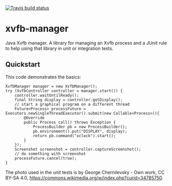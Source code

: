 [![Travis build status](https://img.shields.io/travis/mike10004/common-helper.svg)](https://travis-ci.org/mike10004/common-helper)

xvfb-manager
============

Java Xvfb manager. A library for managing an Xvfb process and a JUnit rule
to help using that library in unit or integration tests.

Quickstart
----------

This code demonstrates the basics:

    XvfbManager manager = new XvfbManager();
    try (XvfbController controller = manager.start()) {
        controller.waitUntilReady();
        final String display = controller.getDisplay();
        // start a graphical program on a different thread
        Future<Process> processFuture = Executors.newSingleThreadExecutor().submit(new Callable<Process>(){
            @Override
            public Process call() throws Exception {
                ProcessBuilder pb = new ProcessBuilder();
                pb.environment().put("DISPLAY", display);
                return pb.command("xclock").start();
            }
        });
        Screenshot screenshot = controller.captureScreenshot();
        // do something with screenshot
        processFuture.cancel(true);
    }

The photo used in the unit tests is by George Chernilevsky - Own work, 
CC BY-SA 4.0, https://commons.wikimedia.org/w/index.php?curid=34785750.
